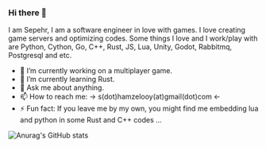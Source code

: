 ### Hi there 👋

I am Sepehr, I am a software engineer in love with games. I love creating game servers and optimizing codes. 
Some things I love and I work/play with are Python, Cython, Go, C++, Rust, JS, Lua, Unity, Godot, Rabbitmq, Postgresql and etc.

- 🔭 I’m currently working on a multiplayer game.
- 🌱 I’m currently learning Rust.
- 💬 Ask me about anything.
- 📫 How to reach me: -> s(dot)hamzelooy(at)gmail(dot)com <-
- ⚡ Fun fact: If you leave me by my own, you might find me embedding lua and python in some Rust and C++ codes ...

![Anurag's GitHub stats](https://github-readme-stats.vercel.app/api?username=RevengeComing&show_icons=true&theme=highcontrast)

<!--
**RevengeComing/RevengeComing** is a ✨ _special_ ✨ repository because its `README.md` (this file) appears on your GitHub profile.

Here are some ideas to get you started:

- 👯 I’m looking to collaborate on ...
- 🤔 I’m looking for help with ...
- 😄 Pronouns: ...
-->
